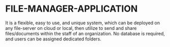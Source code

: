 # FILE-MANAGER-APPLICATION
It is a flexible, easy to use, and unique system, which can be deployed on any file-server on cloud or local, then utilize to send and share files/documents within the staff of an organization. No database is required, and users can be assigned dedicated folders.
